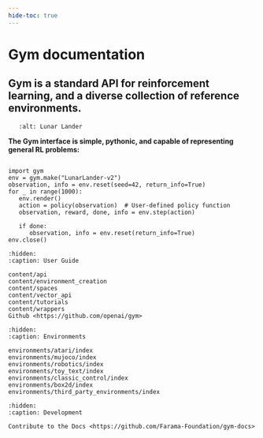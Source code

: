```yaml
---
hide-toc: true
---
```


# Gym documentation

## Gym is a standard API for reinforcement learning, and a diverse collection of reference environments.


```{figure} https://user-images.githubusercontent.com/15806078/153222406-af5ce6f0-4696-4a24-a683-46ad4939170c.gif
   :alt: Lunar Lander
```

**The Gym interface is simple, pythonic, and capable of representing general RL problems:**

```{code-block} python

import gym
env = gym.make("LunarLander-v2")
observation, info = env.reset(seed=42, return_info=True)
for _ in range(1000):
   env.render()
   action = policy(observation)  # User-defined policy function
   observation, reward, done, info = env.step(action)

   if done:
      observation, info = env.reset(return_info=True)
env.close()
``` 

```{toctree}
:hidden:
:caption: User Guide

content/api
content/environment_creation
content/spaces
content/vector_api
content/tutorials
content/wrappers
Github <https://github.com/openai/gym>
```

```{toctree}
:hidden:
:caption: Environments

environments/atari/index
environments/mujoco/index
environments/robotics/index
environments/toy_text/index
environments/classic_control/index
environments/box2d/index
environments/third_party_environments/index
```

```{toctree}
:hidden:
:caption: Development

Contribute to the Docs <https://github.com/Farama-Foundation/gym-docs>

```
